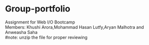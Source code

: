 # Group-portfolio
Assignment for Web I/O Bootcamp  
Members: Khushi Arora,Mohammad Hasan Lutfy,Aryan Malhotra and Anweasha Saha  
#note: unzip the file for proper reviewing  
